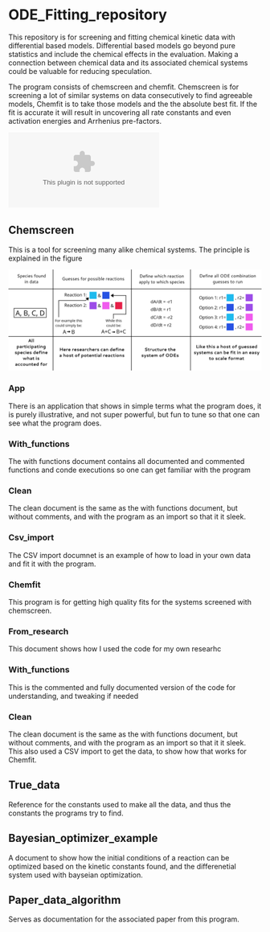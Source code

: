 # ODE_Fitting_repository
This repository is for screening and fitting chemical kinetic data with differential based models. Differential based models go beyond pure statistics and include the chemical effects in the evaluation. Making a connection between chemical data and its associated chemical systems could be valuable for reducing speculation.

The program consists of chemscreen and chemfit. Chemscreen is for screening a lot of similar systems on data consecutively to find agreeable models, Chemfit is to take those models and the the absolute best fit. If the fit is accurate it will result in uncovering all rate constants and even activation energies and Arrhenius pre-factors.

![Basic structure image](Figures/parallel_fit_compound_figure.csv "Basic structure image")

## Chemscreen
This is a tool for screening many alike chemical systems. The principle is explained in the figure

![Basic structure image](Figures/for_users_alg_struct.png "Basic structure image")

### App
There is an application that shows in simple terms what the program does, it is purely illustrative, and not super powerful, but fun to tune so that one can see what the program does.

### With_functions
The with functions document contains all documented and commented functions and conde executions so one can get familiar with the program

### Clean
The clean document is the same as the with functions document, but without comments, and with the program as an import so that it it sleek.

### Csv_import
The CSV import documnet is an example of how to load in your own data and fit it with the program.

### Chemfit
This program is for getting high quality fits for the systems screened with chemscreen.

### From_research
This document shows how I used the code for my own researhc

### With_functions
This is the commented and fully documented version of the code for understanding, and tweaking if needed

### Clean
The clean document is the same as the with functions document, but without comments, and with the program as an import so that it it sleek. This also used a CSV import to get the data, to show how that works for Chemfit.

## True_data
Reference for the constants used to make all the data, and thus the constants the programs try to find.

## Bayesian_optimizer_example
A document to show how the initial conditions of a reaction can be optimized based on the kinetic constants found, and the differenetial system used
with bayseian optimization.
## Paper_data_algorithm
Serves as documentation for the associated paper from this program.
